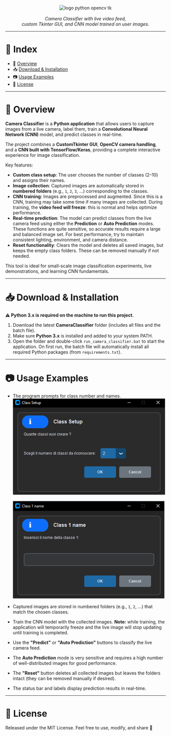 <p align="center">
  <img src="https://skillicons.dev/icons?i=python,opencv,tk" alt="logo python opencv tk" width="25%">
  <br><br>
  <i>Camera Classifier with live video feed,<br>
  custom Tkinter GUI, and CNN model trained on user images.</i>
</p>

---

# 📖 Index

* 📌 [Overview](#-overview)
* 📥 [Download & Installation](#-download--installation)
* 📷 [Usage Examples](#-usage-examples)
* 📄 [License](#-license)

---

# 📌 Overview

**Camera Classifier** is a **Python application** that allows users to capture images from a live camera, label them, train a **Convolutional Neural Network (CNN)** model, and predict classes in real-time.

The project combines a **CustomTkinter GUI**, **OpenCV camera handling**, and a **CNN built with TensorFlow/Keras**, providing a complete interactive experience for image classification.

Key features:

* **Custom class setup**: The user chooses the number of classes (2–10) and assigns their names.
* **Image collection**: Captured images are automatically stored in **numbered folders** (e.g., `1`, `2`, `3`, …) corresponding to the classes.
* **CNN training**: Images are preprocessed and augmented. Since this is a CNN, training may take some time if many images are collected. During training, the **video feed will freeze**: this is normal and helps optimize performance.
* **Real-time prediction**: The model can predict classes from the live camera feed using either the **Prediction** or **Auto Prediction** modes. These functions are quite sensitive, so accurate results require a large and balanced image set. For best performance, try to maintain consistent lighting, environment, and camera distance.
* **Reset functionality**: Clears the model and deletes all saved images, but keeps the empty class folders. These can be removed manually if not needed.

This tool is ideal for small-scale image classification experiments, live demonstrations, and learning CNN fundamentals.

---

# 📥 Download & Installation

**⚠️ Python 3.x is required on the machine to run this project.**

1. Download the latest **CameraClassifier** folder (includes all files and the batch file).
2. Make sure **Python 3.x** is installed and added to your system PATH.
3. Open the folder and double-click `run_camera_classifier.bat` to start the application.
   On first run, the batch file will automatically install all required Python packages (from `requirements.txt`).

---

# 📷 Usage Examples

* The program prompts for class number and names.
<br>![App Screenshot](img/setup.png)<br>
<br>![App Screenshot](img/class.png)<br>
* Captured images are stored in numbered folders (e.g., `1`, `2`, …) that match the chosen classes.
* Train the CNN model with the collected images. **Note:** while training, the application will temporarily freeze and the live image will stop updating until training is completed.
* Use the **"Predict"** or **"Auto Prediction"** buttons to classify the live camera feed.

* The **Auto Prediction** mode is very sensitive and requires a high number of well-distributed images for good performance.
* The **"Reset"** button deletes all collected images but leaves the folders intact (they can be removed manually if desired).
* The status bar and labels display prediction results in real-time.


---

# 📄 License

Released under the MIT License.
Feel free to use, modify, and share 🚀
